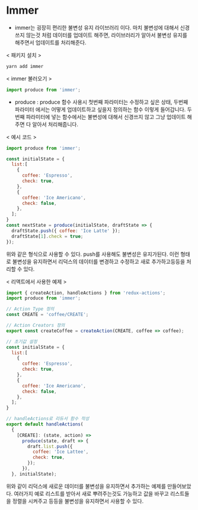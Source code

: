 # Immer
- immer는 굉장히 편리한 불변성 유지 라이브러리 이다. 마치 불변성에 대해서 신경쓰지 않는것 처럼 데이터를 업데이트 해주면, 라이브러리가 알아서 불변성 유지를 해주면서 업데이트를 처리해준다.

< 패키지 설치 >
```javascript
yarn add immer
```

< immer 불러오기 >
```javascript
import produce from 'immer';
```

- produce : produce 함수 사용시 첫번째 파라미터는 수정하고 싶은 상태, 두번째 파라미터 에서는 어떻게 업데이트하고 싶을지 정의하는 함수 이렇게 들어갑니다. 두번째 파라미터에 넣는 함수에서는 불변성에 대해서 신경쓰지 않고 그냥 업데이트 해주면 다 알아서 처리해줍니다.

< 예시 코드 >
```javascript
import produce from 'immer';

const initialState = {
  list:[
    {
      coffee: 'Espresso',
      check: true,
    },
    {
      coffee: 'Ice Americano',
      check: false,
    },
  ];
}
const nextState = produce(initialState, draftState => {
  draftState.push({ coffee: 'Ice Latte' });
  draftState[1].check = true;
});
```
위와 같은 형식으로 사용할 수 있다. push를 사용해도 불변성은 유지가된다. 이런 형태로 불변성을 유지하면서 리덕스의 데이터를 변경하고 수정하고 새로 추가하고등등을 처리할 수 있다.

< 리액트에서 사용한 예제 >
```javascript
import { createAction, handleActions } from 'redux-actions';
import produce from 'immer';

// Action Type 정의
const CREATE = 'coffee/CREATE';

// Action Creators 정의
export const createCoffee = createAction(CREATE, coffee => coffee);

// 초기값 설정
const initialState = {
  list:[
    {
      coffee: 'Espresso',
      check: true,
    },
    {
      coffee: 'Ice Americano',
      check: false,
    },
  ];
}

// handleActions로 리듀서 함수 작성
export default handleActions(
  {
    [CREATE]: (state, action) =>
      produce(state, draft => {
        draft.list.push({
          coffee: 'Ice Lattee',
          check: true,
        });
      }),
  }, initialState);
```
위와 같이 리덕스에 새로운 데이터를 불변성을 유지하면서 추가하는 예제를 만들어보았다. 여러가지 예로 리스트를 받아서 새로 뿌려주는것도 가능하고 값을 바꾸고 리스트들을 정렬을 시켜주고 등등을 불변성을 유지하면서 사용할 수 있다.
